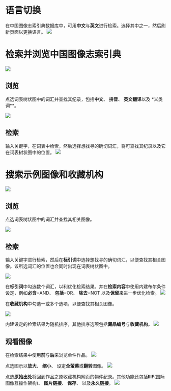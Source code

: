 # 语言切换

在中国图像志索引典数据库中，可用**中文**与**英文**进行检索。选择其中之一，然后刷新页面以更换语言。
![](//chineseiconography.org/help/zh_howtouse_images/P1.png)

# 检索并浏览中国图像志索引典

![](//chineseiconography.org/help/zh_howtouse_images/P2.png)

## 浏览

点选词表树状图中的词汇并查找其纪录，包括**中文**、 **拼音**、 **英文翻译**以及 ​​\*义类词\*\*。

![](//chineseiconography.org/help/zh_howtouse_images/P3.png)

## 检索

输入关键字，在词表中检索，然后选择想找寻的确切词汇，将可查找其纪录以及它在词表树状图中的位置。
![](//chineseiconography.org/help/zh_howtouse_images/P4.png)

# 搜索示例图像和收藏机构

![](//chineseiconography.org/help/zh_howtouse_images/P5.png)

## 浏览

点选词表树状图中的词汇并查找其相关图像。

![](//chineseiconography.org/help/zh_howtouse_images/P6.png)

## 检索

输入关键字进行检索，然后在**标引词**中选择想找寻的确切词汇，以便查找其相关图像。该所选词汇的位置也会同时出现在词表树状图中。

![](//chineseiconography.org/help/zh_howtouse_images/P7.png)

在**标引词**中勾选数个词汇，以利优化检索结果。并在**检索内容**中使用内建布尔条件设定，例如**必含**=AND、 **包括**=OR、 **除去**=NOT 以及**保留**来进一步优化检索。
![](//chineseiconography.org/help/zh_howtouse_images/P8.png)

在**收藏机构**中勾选一或多个选项，以便查找其相关图像。

![](//chineseiconography.org/help/zh_howtouse_images/P9.png)

内建设定的检索结果为随机排序，其他排序选项包括**藏品编号**与**收藏机构**。
![](//chineseiconography.org/help/zh_howtouse_images/P10.png)

## 观看图像

在检索结果中使用**前**与**后**来浏览单件作品。
![](//chineseiconography.org/help/zh_howtouse_images/P11.png)

点选图示以**放大**、 **缩小**、 设定**全萤幕**或**翻转**图像。
![](//chineseiconography.org/help/zh_howtouse_images/P12.png)

点选**原始出处**将回到作品之原收藏机构网页的物件纪录。其他功能还包括**IIIF**(国际图像互操作架构)、 **图片链接**、 **保存**、 以及**永久链接**。
![](//chineseiconography.org/help/zh_howtouse_images/P13.png)
